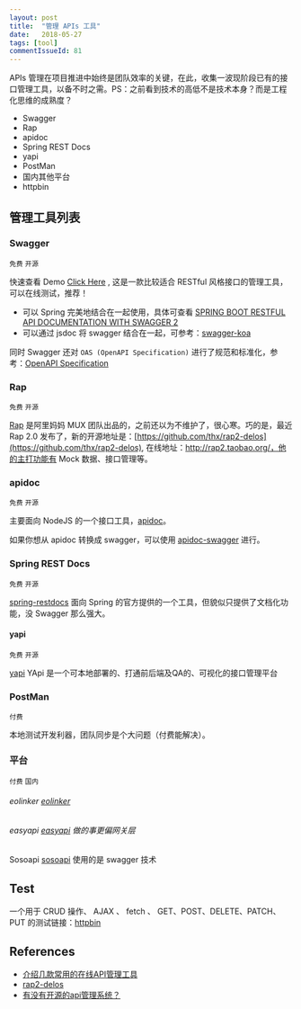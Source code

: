 ```yaml
---
layout: post
title:  "管理 APIs 工具"
date:   2018-05-27
tags: [tool]
commentIssueId: 81
---
```




APIs 管理在项目推进中始终是团队效率的关键，在此，收集一波现阶段已有的接口管理工具，以备不时之需。PS：之前看到技术的高低不是技术本身？而是工程化思维的成熟度？
* Swagger
* Rap
* apidoc
* Spring REST Docs
* yapi
* PostMan
* 国内其他平台
* httpbin



## 管理工具列表



### Swagger

`免费` `开源`

快速查看 Demo [Click Here](https://editor.swagger.io/) , 这是一款比较适合 RESTful 风格接口的管理工具，可以在线测试，推荐！

* 可以 Spring 完美地结合在一起使用，具体可查看 [SPRING BOOT RESTFUL API DOCUMENTATION WITH SWAGGER 2](https://springframework.guru/spring-boot-restful-api-documentation-with-swagger-2/)
* 可以通过 jsdoc 将 swagger 结合在一起，可参考：[swagger-koa](https://www.npmjs.com/package/swagger-koa)

同时 Swagger 还对 `OAS (OpenAPI Specification)` 进行了规范和标准化，参考：[OpenAPI Specification](https://swagger.io/specification/)



### Rap

`免费` `开源`

[Rap](http://rapapi.org/org/index.do) 是阿里妈妈 MUX 团队出品的，之前还以为不维护了，很心寒。巧的是，最近 Rap 2.0 发布了，新的开源地址是：[https://github.com/thx/rap2-delos](https://github.com/thx/rap2-delos), 在线地址：http://rap2.taobao.org/，他的主打功能有 Mock 数据、接口管理等。



### apidoc

`免费` `开源`

主要面向 NodeJS 的一个接口工具，[apidoc](https://github.com/apidoc/apidoc)。

如果你想从 apidoc 转换成 swagger，可以使用 [apidoc-swagger](https://github.com/fsbahman/apidoc-swagger) 进行。



### Spring REST Docs

`免费` `开源`

[spring-restdocs](http://projects.spring.io/spring-restdocs/) 面向 Spring 的官方提供的一个工具，但貌似只提供了文档化功能，没 Swagger 那么强大。



#### yapi

`免费` `开源`

[yapi](https://github.com/ymfe/yapi) YApi 是一个可本地部署的、打通前后端及QA的、可视化的接口管理平台



### PostMan

`付费`

本地测试开发利器，团队同步是个大问题（付费能解决）。



### 平台

`付费`  `国内` 

###### eolinker [eolinker](https://www.eolinker.com/#/)

###### easyapi [easyapi](https://www.easyapi.com/) 做的事更偏网关层

Sosoapi  [sosoapi](http://www.sosoapi.com/) 使用的是 swagger 技术





## Test

一个用于 CRUD 操作、 AJAX 、 fetch 、 GET、POST、DELETE、PATCH、PUT 的测试链接：[httpbin](https://httpbin.org/)



## References

* [介绍几款常用的在线API管理工具](https://zhuanlan.zhihu.com/p/33174371)
* [rap2-delos](https://github.com/thx/rap2-delos)
* [有没有开源的api管理系统？](https://www.zhihu.com/question/30434095)